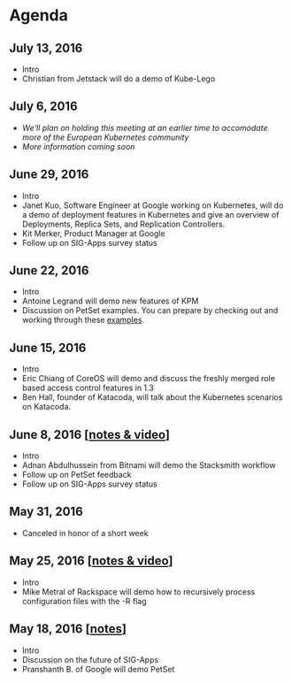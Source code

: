# Agenda

## July 13, 2016
* Intro
* Christian from Jetstack will do a demo of Kube-Lego

## July 6, 2016
* _We'll plan on holding this meeting at an earlier time to accomodate more of the European Kubernetes community_
* _More information coming soon_

## June 29, 2016
* Intro
* Janet Kuo, Software Engineer at Google working on Kubernetes, will do a demo of deployment features in Kubernetes and give an overview of Deployments, Replica Sets, and Replication Controllers.
* Kit Merker, Product Manager at Google
* Follow up on SIG-Apps survey status

## June 22, 2016
* Intro
* Antoine Legrand will demo new features of KPM
* Discussion on PetSet examples. You can prepare by checking out and working through these [examples](https://github.com/kubernetes/contrib/tree/master/pets).

## June 15, 2016
* Intro
* Eric Chiang of CoreOS will demo and discuss the freshly merged role based access control features in 1.3
* Ben Hall, founder of Katacoda, will talk about the Kubernetes scenarios on Katacoda.

## June 8, 2016 [[notes & video](minutes/2016-06-08.md)]
* Intro
* Adnan Abdulhussein from Bitnami will demo the Stacksmith workflow
* Follow up on PetSet feedback
* Follow up on SIG-Apps survey status

## May 31, 2016
* Canceled in honor of a short week

## May 25, 2016 [[notes & video](https://github.com/kubernetes/community/blob/master/sig-apps/minutes/2016-05-25.md)]
* Intro
* Mike Metral of Rackspace will demo how to recursively process configuration files with the -R flag

## May 18, 2016 [[notes](https://github.com/kubernetes/community/blob/master/sig-apps/minutes/2016-05-18.md)]
* Intro
* Discussion on the future of SIG-Apps
* Pranshanth B. of Google will demo PetSet
